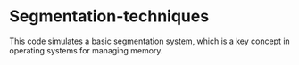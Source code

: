 # Segmentation-techniques
This code simulates a basic segmentation system, which is a key concept in operating systems for managing memory.
